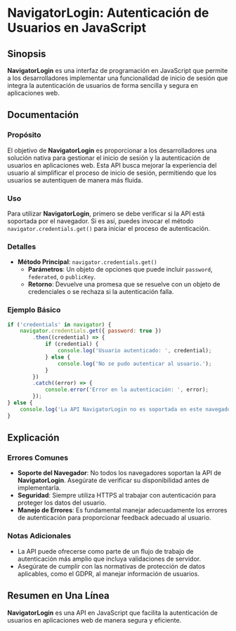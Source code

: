 <!--
Meta Description: # NavigatorLogin: Autenticación de Usuarios en JavaScript ## Sinopsis **NavigatorLogin** es una interfaz de programación en JavaScript que permite a l...
Meta Keywords: autenticación, navigatorlogin, que, usuarios, una
-->

# NavigatorLogin: Autenticación de Usuarios en JavaScript

## Sinopsis
**NavigatorLogin** es una interfaz de programación en JavaScript que permite a los desarrolladores implementar una funcionalidad de inicio de sesión que integra la autenticación de usuarios de forma sencilla y segura en aplicaciones web.

## Documentación
### Propósito
El objetivo de **NavigatorLogin** es proporcionar a los desarrolladores una solución nativa para gestionar el inicio de sesión y la autenticación de usuarios en aplicaciones web. Esta API busca mejorar la experiencia del usuario al simplificar el proceso de inicio de sesión, permitiendo que los usuarios se autentiquen de manera más fluida.

### Uso
Para utilizar **NavigatorLogin**, primero se debe verificar si la API está soportada por el navegador. Si es así, puedes invocar el método `navigator.credentials.get()` para iniciar el proceso de autenticación. 

### Detalles
- **Método Principal**: `navigator.credentials.get()`
  - **Parámetros**: Un objeto de opciones que puede incluir `password`, `federated`, o `publicKey`.
  - **Retorno**: Devuelve una promesa que se resuelve con un objeto de credenciales o se rechaza si la autenticación falla.
  
### Ejemplo Básico
```javascript
if ('credentials' in navigator) {
    navigator.credentials.get({ password: true })
        .then((credential) => {
            if (credential) {
                console.log('Usuario autenticado: ', credential);
            } else {
                console.log('No se pudo autenticar al usuario.');
            }
        })
        .catch((error) => {
            console.error('Error en la autenticación: ', error);
        });
} else {
    console.log('La API NavigatorLogin no es soportada en este navegador.');
}
```

## Explicación
### Errores Comunes
- **Soporte del Navegador**: No todos los navegadores soportan la API de **NavigatorLogin**. Asegúrate de verificar su disponibilidad antes de implementarla.
- **Seguridad**: Siempre utiliza HTTPS al trabajar con autenticación para proteger los datos del usuario.
- **Manejo de Errores**: Es fundamental manejar adecuadamente los errores de autenticación para proporcionar feedback adecuado al usuario.

### Notas Adicionales
- La API puede ofrecerse como parte de un flujo de trabajo de autenticación más amplio que incluya validaciones de servidor.
- Asegúrate de cumplir con las normativas de protección de datos aplicables, como el GDPR, al manejar información de usuarios.

## Resumen en Una Línea
**NavigatorLogin** es una API en JavaScript que facilita la autenticación de usuarios en aplicaciones web de manera segura y eficiente.